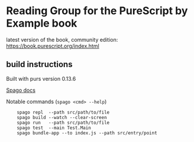 # Reading Group for the PureScript by Example book

latest version of the book, community edition: https://book.purescript.org/index.html

## build instructions

Built with purs version 0.13.6

[Spago docs](https://github.com/purescript/spago/blob/master/README.md)

Notable commands (`spago <cmd> --help`)

        spago repl  --path src/path/to/file
        spago build --watch --clear-screen
        spago run   --path src/path/to/file
        spago test  --main Test.Main
        spago bundle-app --to index.js --path src/entry/point
